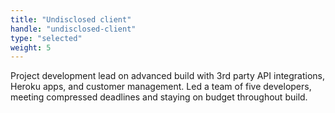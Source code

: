 ```yaml
---
title: "Undisclosed client"
handle: "undisclosed-client"
type: "selected"
weight: 5
---
```


Project development lead on advanced build with 3rd party API integrations, Heroku apps, and customer management. Led a team of five developers, meeting compressed deadlines and staying on budget throughout build.